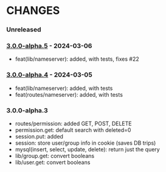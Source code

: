 # CHANGES

### Unreleased


### [3.0.0-alpha.5] - 2024-03-06

- feat(lib/nameserver): added, with tests, fixes #22


### [3.0.0-alpha.4] - 2024-03-05

- feat(lib/nameserver): added, with tests
- feat(routes/nameserver): added, with tests

### 3.0.0-alpha.3

- routes/permission: added GET, POST, DELETE
- permission.get: default search with deleted=0
- session.put: added
- session: store user/group info in cookie (saves DB trips)
- mysql(insert, select, update, delete): return just the query
- lib/group.get: convert booleans
- lib/user.get: convert booleans


[3.0.0-alpha.3]: https://github.com/NicTool/api/releases/tag/3.0.0-alpha.3
[3.0.0-alpha.4]: https://github.com/NicTool/api/releases/tag/3.0.0-alpha.4
[3.0.0-alpha.5]: https://github.com/NicTool/api/releases/tag/3.0.0-alpha.5
